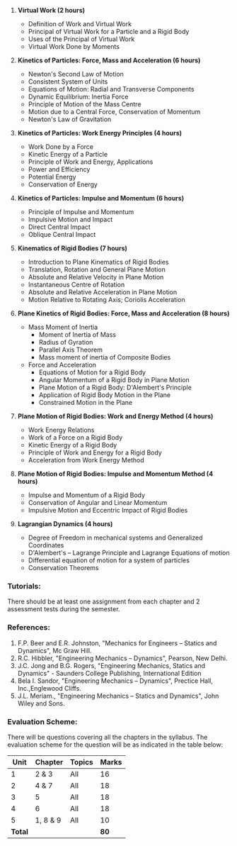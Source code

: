 
1. **Virtual Work (2 hours)**
    * Definition of Work and Virtual Work
    * Principal of Virtual Work for a Particle and a Rigid Body
    * Uses of the Principal of Virtual Work
    * Virtual Work Done by Moments

2. **Kinetics of Particles: Force, Mass and Acceleration (6 hours)**
    * Newton's Second Law of Motion
    * Consistent System of Units
    * Equations of Motion: Radial and Transverse Components
    * Dynamic Equilibrium: Inertia Force
    * Principle of Motion of the Mass Centre
    * Motion due to a Central Force, Conservation of Momentum
    * Newton's Law of Gravitation

3. **Kinetics of Particles: Work Energy Principles (4 hours)**
    * Work Done by a Force
    * Kinetic Energy of a Particle
    * Principle of Work and Energy, Applications
    * Power and Efficiency
    * Potential Energy
    * Conservation of Energy

4. **Kinetics of Particles: Impulse and Momentum (6 hours)**
    * Principle of Impulse and Momentum
    * Impulsive Motion and Impact
    * Direct Central Impact
    * Oblique Central Impact

5. **Kinematics of Rigid Bodies (7 hours)**
    * Introduction to Plane Kinematics of Rigid Bodies
    * Translation, Rotation and General Plane Motion
    * Absolute and Relative Velocity in Plane Motion
    * Instantaneous Centre of Rotation
    * Absolute and Relative Acceleration in Plane Motion
    * Motion Relative to Rotating Axis; Coriolis Acceleration

6. **Plane Kinetics of Rigid Bodies: Force, Mass and Acceleration (8 hours)**
    * Mass Moment of Inertia
        * Moment of Inertia of Mass
        * Radius of Gyration
        * Parallel Axis Theorem
        * Mass moment of inertia of Composite Bodies
    * Force and Acceleration
        * Equations of Motion for a Rigid Body
        * Angular Momentum of a Rigid Body in Plane Motion
        * Plane Motion of a Rigid Body: D'Alembert's Principle
        * Application of Rigid Body Motion in the Plane
        * Constrained Motion in the Plane

7. **Plane Motion of Rigid Bodies: Work and Energy Method (4 hours)**
    * Work Energy Relations
    * Work of a Force on a Rigid Body
    * Kinetic Energy of a Rigid Body
    * Principle of Work and Energy for a Rigid Body
    * Acceleration from Work Energy Method

8. **Plane Motion of Rigid Bodies: Impulse and Momentum Method (4 hours)**
    * Impulse and Momentum of a Rigid Body
    * Conservation of Angular and Linear Momentum
    * Impulsive Motion and Eccentric Impact of Rigid Bodies

9. **Lagrangian Dynamics (4 hours)**
    * Degree of Freedom in mechanical systems and Generalized Coordinates
    * D'Alembert's – Lagrange Principle and Lagrange Equations of motion
    * Differential equation of motion for a system of particles
    * Conservation Theorems

### Tutorials:

There should be at least one assignment from each chapter and 2 assessment tests during the semester.

### References:

1. F.P. Beer and E.R. Johnston, "Mechanics for Engineers – Statics and Dynamics", Mc Graw Hill.
2. R.C. Hibbler, "Engineering Mechanics – Dynamics", Pearson, New Delhi.
3. J.C. Jong and B.G. Rogers, "Engineering Mechanics, Statics and Dynamics" - Saunders College Publishing, International Edition
4. Bela I. Sandor, "Engineering Mechanics – Dynamics", Prectice Hall, Inc.,Englewood Cliffs.
5. J.L. Meriam., "Engineering Mechanics – Statics and Dynamics", John Wiley and Sons.

### Evaluation Scheme:

There will be questions covering all the chapters in the syllabus. The evaluation scheme for the question will be as indicated in the table below:

| Unit      | Chapter  | Topics | Marks  |
| --------- | -------- | ------ | ------ |
| 1         | 2 & 3    | All    | 16     |
| 2         | 4 & 7    | All    | 18     |
| 3         | 5        | All    | 18     |
| 4         | 6        | All    | 18     |
| 5         | 1, 8 & 9 | All    | 10     |
| **Total** |          |        | **80** |

